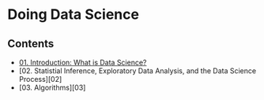<!--
Filename: 	note.md
Project: 	/Users/shume/Developer/DataScience/DoingDataScience
Author: 	shumez <https://github.com/shumez>
Created: 	2019-03-29 12:32:7
Modified: 	2019-08-07 15:16:28
-----
Copyright (c) 2019 shumez
-->

# Doing Data Science

## Contents

- [01. Introduction: What is Data Science?][01]
- [02. Statistial Inference, Exploratory Data Analysis, and the Data Science Process][02]
- [03. Algorithms][03]


## 




##

<!-- toc -->
[01]: 01/index.md

<!-- <style type="text/css">
	img{width: 50%; float: right;}
</style> -->